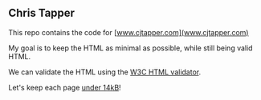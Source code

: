 ## Chris Tapper
This repo contains the code for [www.cjtapper.com](www.cjtapper.com)

My goal is to keep the HTML as minimal as possible, while still being valid HTML.

We can validate the HTML using the [W3C HTML validator](https://validator.w3.org/nu/).

Let's keep each page [under 14kB](https://endtimes.dev/why-your-website-should-be-under-14kb-in-size/)!
